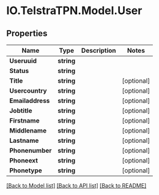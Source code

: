 # IO.TelstraTPN.Model.User
## Properties

Name | Type | Description | Notes
------------ | ------------- | ------------- | -------------
**Useruuid** | **string** |  | 
**Status** | **string** |  | 
**Title** | **string** |  | [optional] 
**Usercountry** | **string** |  | [optional] 
**Emailaddress** | **string** |  | [optional] 
**Jobtitle** | **string** |  | [optional] 
**Firstname** | **string** |  | [optional] 
**Middlename** | **string** |  | [optional] 
**Lastname** | **string** |  | [optional] 
**Phonenumber** | **string** |  | [optional] 
**Phoneext** | **string** |  | [optional] 
**Phonetype** | **string** |  | [optional] 

[[Back to Model list]](../README.md#documentation-for-models) [[Back to API list]](../README.md#documentation-for-api-endpoints) [[Back to README]](../README.md)


